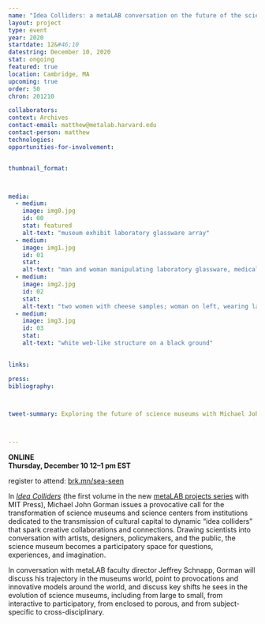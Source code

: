 ```yaml
---
name: "Idea Colliders: a metaLAB conversation on the future of the science museum, with Michael John Gorman"
layout: project
type: event
year: 2020
startdate: 12&#46;10
datestring: December 10, 2020
stat: ongoing
featured: true
location: Cambridge, MA
upcoming: true
order: 50
chron: 201210

collaborators:
context: Archives
contact-email: matthew@metalab.harvard.edu
contact-person: matthew
technologies:
opportunities-for-involvement:


thumbnail_format:



media:
  - medium:
    image: img0.jpg
    id: 00
    stat: featured
    alt-text: "museum exhibit laboratory glassware array"
  - medium:
    image: img1.jpg
    id: 01
    stat:
    alt-text: "man and woman manipulating laboratory glassware, medical tubing, and bloody specimen heart"
  - medium:
    image: img2.jpg
    id: 02
    stat:
    alt-text: "two women with cheese samples; woman on left, wearing lab coat, smelling the sample she is holding"
  - medium:
    image: img3.jpg
    id: 03
    stat:
    alt-text: "white web-like structure on a black ground"
  

links:

press:
bibliography:



tweet-summary: Exploring the future of science museums with Michael John Gorman, founder of the innovative Science Gallery.



---
```

**ONLINE<br />
Thursday, December 10
12–1 pm EST**

register to attend: [brk.mn/sea-seen](brk.mn/ideacolliders)

 In *[Idea Colliders](https://mitpress.mit.edu/books/idea-colliders)* (the first volume in the new [metaLAB projects series](https://mitpress.mit.edu/books/series/metalabprojects) with MIT Press), Michael John Gorman issues a provocative call for the transformation of science museums and science centers from institutions dedicated to the transmission of cultural capital to dynamic “idea colliders” that spark creative collaborations and connections. Drawing scientists into conversation with artists, designers, policymakers, and the public, the science museum becomes a participatory space for questions, experiences, and imagination.

 In conversation with metaLAB faculty director Jeffrey Schnapp, Gorman will discuss his trajectory in the museums world, point to provocations and innovative models around the world, and discuss key shifts he sees in the evolution of science museums, including from large to small, from interactive to participatory, from enclosed to porous, and from subject-specific to cross-disciplinary.
<!---
 <iframe src="https://player.vimeo.com/video/409079272" width="100%" height="500" frameborder="0" allow="autoplay; fullscreen" allowfullscreen></iframe>
-->




